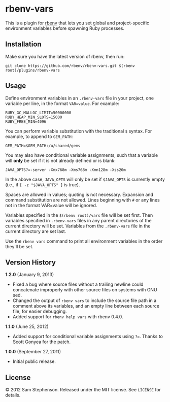 # rbenv-vars

This is a plugin for [rbenv](https://github.com/rbenv/rbenv)
that lets you set global and project-specific environment variables
before spawning Ruby processes.

## Installation

Make sure you have the latest version of rbenv, then run:

    git clone https://github.com/rbenv/rbenv-vars.git $(rbenv root)/plugins/rbenv-vars

## Usage

Define environment variables in an `.rbenv-vars` file in your project,
one variable per line, in the format `VAR=value`. For example:

    RUBY_GC_MALLOC_LIMIT=50000000
    RUBY_HEAP_MIN_SLOTS=15000
    RUBY_FREE_MIN=4096

You can perform variable substitution with the traditional `$`
syntax. For example, to append to `GEM_PATH`:

    GEM_PATH=$GEM_PATH:/u/shared/gems

You may also have conditional variable assignments, such that a
variable will **only** be set if it is not already defined or is blank:

    JAVA_OPTS?=-server -Xmx768m -Xms768m -Xmn128m -Xss20m

In the above case, `JAVA_OPTS` will only be set if `$JAVA_OPTS` is
currently empty (i.e., if `[ -z "$JAVA_OPTS" ]` is true).

Spaces are allowed in values; quoting is not necessary. Expansion and
command substitution are not allowed. Lines beginning with `#` or any
lines not in the format VAR=value will be ignored.

Variables specified in the `$(rbenv root)/vars` file will be set
first. Then variables specified in `.rbenv-vars` files in any parent
directories of the current directory will be set. Variables from the
`.rbenv-vars` file in the current directory are set last.

Use the `rbenv vars` command to print all environment variables in the
order they'll be set.

## Version History

**1.2.0** (January 9, 2013)

* Fixed a bug where source files without a trailing newline could
  concatenate improperly with other source files on systems with GNU
  sed.
* Changed the output of `rbenv vars` to include the source file path
  in a comment above its variables, and an empty line between each
  source file, for easier debugging.
* Added support for `rbenv help vars` with rbenv 0.4.0.

**1.1.0** (June 25, 2012)

* Added support for conditional variable assignments using
  `?=`. Thanks to Scott Gonyea for the patch.

**1.0.0** (September 27, 2011)

* Initial public release.

## License

&copy; 2012 Sam Stephenson. Released under the MIT license. See
`LICENSE` for details.
